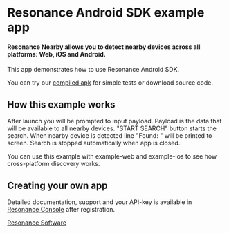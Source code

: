 # Resonance Android SDK example app
#### Resonance Nearby allows you to detect nearby devices across all platforms: Web, iOS and Android.

This app demonstrates how to use Resonance Android SDK.

You can try our [compiled apk](https://cdn.getresonance.net/examples/android/resonance-example.apk) for simple tests or download source code.


## How this example works
After launch you will be prompted to input payload. Payload is the data that will be available to all
nearby devices. "START SEARCH" button starts the search. When nearby device is detected
line "Found: <payload>" will be printed to screen.
Search is stopped automatically when app is closed.

You can use this example with example-web and example-ios to see how cross-platform discovery works.

## Creating your own app
Detailed documentation, support and your API-key is available in [Resonance Console](https://console.getresonance.net) after registration.

[Resonance Software](http://www.getresonance.net/)